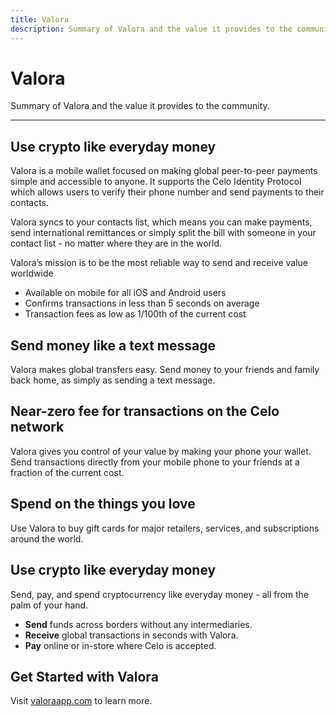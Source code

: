 ```yaml
---
title: Valora
description: Summary of Valora and the value it provides to the community.
---
```

# Valora

Summary of Valora and the value it provides to the community.

___

## Use crypto like everyday money

Valora is a mobile wallet focused on making global peer-to-peer payments simple and accessible to anyone. It supports the Celo Identity Protocol which allows users to verify their phone number and send payments to their contacts.

Valora syncs to your contacts list, which means you can make payments, send international remittances or simply split the bill with someone in your contact list - no matter where they are in the world.

Valora’s mission is to be the most reliable way to send and receive value worldwide

* Available on mobile for all iOS and Android users
* Confirms transactions in less than 5 seconds on average
* Transaction fees as low as 1/100th of the current cost

## Send money like a text message

Valora makes global transfers easy. Send money to your friends and family back home, as simply as sending a text message. 

## Near-zero fee for transactions on the Celo network

Valora gives you control of your value by making your phone your wallet. Send transactions directly from your mobile phone to your friends at a fraction of the current cost.

## Spend on the things you love

Use Valora to buy gift cards for major retailers, services, and subscriptions around the world.

## Use crypto like everyday money

Send, pay, and spend cryptocurrency like everyday money - all from the palm of your hand.

* **Send** funds across borders without any intermediaries.
* **Receive** global transactions in seconds with Valora. 
* **Pay** online or in-store where Celo is accepted.

## Get Started with Valora

Visit [valoraapp.com](https://valoraapp.com/) to learn more.
